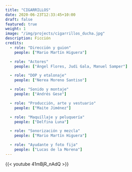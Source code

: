 ```yaml
---
title: "CIGARRILLOS"
date: 2020-06-23T12:33:45+10:00
draft: false
featured: true
weight: 1
image: "/img/projects/cigarrillos_ducha.jpg"
description: Ficción
credits:
  - role: "Dirección y guion"
    people: ["Mario Martín Higuera"]

  - role: "Actores"
    people: ["Ángel Flores, Judi Gala, Manuel Samper"]

  - role: "DOP y etalonaje"
    people: ["Nerea Moreno Santiso"]

  - role: "Sonido y montaje"
    people: ["Andrés Gese"]

  - role: "Producción, arte y vestuario"
    people: ["Maite Jiménez"]

  - role: "Maquillaje y peluquería"
    people: ["Delfina Luna"]

  - role: "Sonorización y mezcla"
    people: ["Mario Martín Higuera"]

  - role: "Ayudante y foto fija"
    people: ["Lucas de la Morena"]
---
```

{{< youtube 41mBjR_nAdQ >}}
